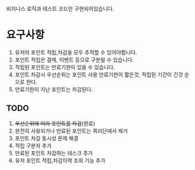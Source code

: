 비지니스 로직과 테스트 코드만 구현되어있습니다.

# 요구사항

1. 유저의 포인트 적립,차감을 모두 추적할 수 있어야합니다.
2. 포인트 적립은 결제, 이벤트 등으로 구분될 수 있습니다.
3. 적립된 포인트는 만료기한이 있을 수 있습니다.
4. 포인트 차감시 우선순위는 포인트 사용 만료기한이 짧은것, 적립된 기간이 긴것 순으로 한다.
5. 만료기한이 지난 포인트는 차감된다.

## TODO

1. ~~우선순위에 따라 포인트를 차감~~(완료)
2. 완전히 사용되거나 만료된 포인트는 쿼리단에서 제거
3. 포인트 차감 동시성 문제 해결
4. 적립 구분자 추가
5. 만료된 포인트 차감하는 테스크 추가
6. 유저 포인트 적립,차감이력 조회 기능 추가
